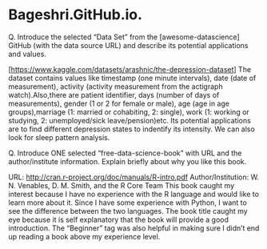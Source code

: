 # Bageshri.GitHub.io.

Q.	Introduce the selected “Data Set” from the [awesome-datascience] GitHub (with the data source URL) and describe its potential applications and values.

[https://www.kaggle.com/datasets/arashnic/the-depression-dataset]
The dataset contains values like timestamp (one minute intervals), date (date of measurement), activity (activity measurement from the actigraph watch).Also,there are patient identifier, days (number of days of measurements), gender (1 or 2 for female or male), age (age in age groups),marriage (1: married or cohabiting, 2: single), work (1: working or studying, 2: unemployed/sick leave/pension)etc. Its potential applications are to find different depression states to indentify its intensity. We can also look for sleep pattern analysis.

Q.	Introduce ONE selected “free-data-science-book” with URL and the author/institute information. Explain briefly about why you like this book.

URL: http://cran.r-project.org/doc/manuals/R-intro.pdf
Author/Institution: W. N. Venables, D. M. Smith, and the R Core Team
	This book caught my interest because I have no experience with the R language and would like to learn more about it. Since I have some experience with Python, I want to see the difference between the two languages. The book title caught my eye because it is self explanatory that the book will provide a good introduction. The “Beginner” tag was also helpful in making sure I didn’t end up reading a book above my experience level.
